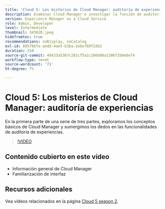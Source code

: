 ```yaml
---
title: 'Cloud 5: Los misterios de Cloud Manager: auditoría de experiencias'
description: Examinar Cloud Manager e investigar la función de auditoría de experiencias
version: Experience Manager as a Cloud Service
role: Admin, Developer
level: Intermediate
thumbnail: 343620.jpeg
hidefromtoc: true
recommendations: noDisplay, noCatalog
exl-id: 895766fe-aedd-4ae5-b3ba-2ebe769f2db3
duration: 310
source-git-commit: 48433a5367c281cf5a1c106b08a1306f1b0e8ef4
workflow-type: tm+mt
source-wordcount: '71'
ht-degree: 7%

---
```


# Cloud 5: Los misterios de Cloud Manager: auditoría de experiencias

En la primera parte de una serie de tres partes, exploramos los conceptos básicos de Cloud Manager y sumergimos los dedos en las funcionalidades de auditoría de experiencias.

>[!VIDEO](https://video.tv.adobe.com/v/343620?quality=12&learn=on)

## Contenido cubierto en este vídeo

+ Información general de Cloud Manager
+ Familiarización de interfaz

## Recursos adicionales

Vea vídeos relacionados en la página [Cloud 5 season 2](../cloud5-season-2.md).
